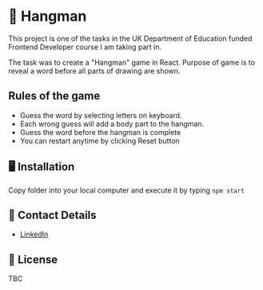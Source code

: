 # 🧪 Hangman

This project is one of the tasks in the UK Department of Education funded Frontend Developer course I am taking part in. 

The task was to create a "Hangman" game in React. Purpose of game is to reveal a word before all parts of drawing are shown.

## Rules of the game
              
- Guess the word by selecting letters on keyboard.
- Each wrong guess will add a body part to the hangman.
- Guess the word before the hangman is complete
- You can restart anytime by clicking Reset button

## 🖥️ Installation

Copy folder into your local computer and execute it by typing `npm start`

## 📇 Contact Details

- [LinkedIn](https://www.linkedin.com/in/maciejdmytrow/)

## 📑 License

TBC